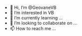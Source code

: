 - 👋 Hi, I’m @GeovaneVB
- 👀 I’m interested in  VB
- 🌱 I’m currently learning ...
- 💞️ I’m looking to collaborate on ...
- 📫 How to reach me ...

<!---
GeovaneVB/GeovaneVB is a ✨ special ✨ repository because its `README.md` (this file) appears on your GitHub profile.
You can click the Preview link to take a look at your changes.
--->

